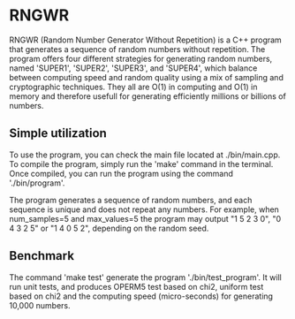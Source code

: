 # RNGWR


RNGWR (Random Number Generator Without Repetition) is a C++ program that generates a sequence of random numbers without repetition. The program offers four different strategies for generating random numbers, named 'SUPER1', 'SUPER2', 'SUPER3', and 'SUPER4', which balance between computing speed and random quality using a mix of sampling and cryptographic techniques. They all are O(1) in computing and O(1) in memory and therefore usefull for generating efficiently millions or billions of numbers.

## Simple utilization

To use the program, you can check the main file located at ./bin/main.cpp. To compile the program, simply run the 'make' command in the terminal. Once compiled, you can run the program using the command './bin/program'.

The program generates a sequence of random numbers, and each sequence is unique and does not repeat any numbers. For example, when num_samples=5 and max_values=5 the program may output "1 5 2 3 0", "0 4 3 2 5" or "1 4 0 5 2", depending on the random seed.

## Benchmark

The command 'make test' generate the program './bin/test_program'. It will run unit tests, and produces OPERM5 test based on chi2, uniform test based on chi2 and the computing speed (micro-seconds) for generating 10,000 numbers.

